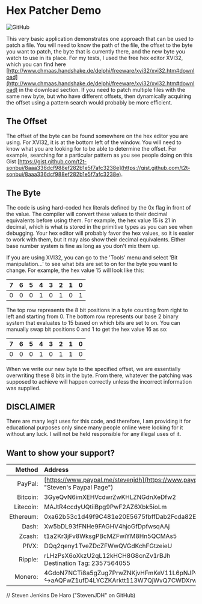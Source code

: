 # Hex Patcher Demo

![GitHub](https://img.shields.io/github/license/StevenJDH/Hex-Patcher-Demo)

This very basic application demonstrates one approach that can be used to patch a file. You will need to know the path of the file, the offset to the byte you want to patch, the byte that is currently there, and the new byte you watch to use in its place. For my tests, I used the free hex editor XVI32, which you can find here [http://www.chmaas.handshake.de/delphi/freeware/xvi32/xvi32.htm#download](http://www.chmaas.handshake.de/delphi/freeware/xvi32/xvi32.htm#download) in the download section. If you need to patch multiple files with the same new byte, but who have different offsets, then dynamically acquiring the offset using a pattern search would probably be more efficient.

## The Offset
The offset of the byte can be found somewhere on the hex editor you are using. For XVI32, it is at the bottom left of the window. You will need to know what you are looking for to be able to determine the offset. For example, searching for a particular pattern as you see people doing on this Gist [https://gist.github.com/t2t-sonbui/8aaa336dcf988ef282b1e5f7afc3238e](https://gist.github.com/t2t-sonbui/8aaa336dcf988ef282b1e5f7afc3238e). 

## The Byte
The code is using hard-coded hex literals defined by the 0x flag in front of the value. The compiler will convert these values to their decimal equivalents before using them. For example, the hex value 15 is 21 in decimal, which is what is stored in the primitive types as you can see when debugging. Your hex editor will probably favor the hex values, so it is easier to work with them, but it may also show their decimal equivalents. Either base number system is fine as long as you don't mix them up.

If you are using XVI32, you can go to the 'Tools' menu and select 'Bit manipulation...' to see what bits are set to on for the byte you want to change. For example, the hex value 15 will look like this:

7|6|5|4|3|2|1|0
-|-|-|-|-|-|-|-
0|0|0|1|0|1|0|1

The top row represents the 8 bit positions in a byte counting from right to left and starting from 0. The bottom row represents our base 2 binary system that evaluates to 15 based on which bits are set to on. You can manually swap bit positions 0 and 1 to get the hex value 16 as so:

7|6|5|4|3|2|1|0
-|-|-|-|-|-|-|-
0|0|0|1|0|1|1|0

When we write our new byte to the specified offset, we are essentially overwriting these 8 bits in the byte. From there, whatever the patching was supposed to achieve will happen correctly unless the incorrect information was supplied.

## DISCLAIMER
There are many legit uses for this code, and therefore, I am providing it for educational purposes only since many people online were looking for it without any luck. I will not be held responsible for any illegal uses of it.

## Want to show your support?

|Method       | Address                                                                                                    |
|------------:|:-----------------------------------------------------------------------------------------------------------|
|PayPal:      | [https://www.paypal.me/stevenjdh](https://www.paypal.me/stevenjdh "Steven's Paypal Page")                  |
|Bitcoin:     | 3GyeQvN6imXEHVcdwrZwKHLZNGdnXeDfw2                                                                         |
|Litecoin:    | MAJtR4ccdyUQtiiBpg9PwF2AZ6Xbk5ioLm                                                                         |
|Ethereum:    | 0xa62b53c1d49f9C481e20E5675fbffDab2Fcda82E                                                                 |
|Dash:        | Xw5bDL93fFNHe9FAGHV4hjoGfDpfwsqAAj                                                                         |
|Zcash:       | t1a2Kr3jFv8WksgPBcMZFwiYM8Hn5QCMAs5                                                                        |
|PIVX:        | DQq2qeny1TveZDcZFWwQVGdKchFGtzeieU                                                                         |
|Ripple:      | rLHzPsX6oXkzU2qL12kHCH8G8cnZv1rBJh<br />Destination Tag: 2357564055                                        |
|Monero:      | 4GdoN7NCTi8a5gZug7PrwZNKjvHFmKeV11L6pNJPgj5QNEHsN6eeX3D<br />&#8618;aAQFwZ1ufD4LYCZKArktt113W7QjWvQ7CWDXrwM8yCGgEdhV3Wt|


// Steven Jenkins De Haro ("StevenJDH" on GitHub)

